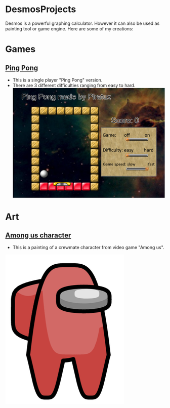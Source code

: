 # DesmosProjects

Desmos is a powerful graphing calculator. However it can also be used as painting tool or game engine.
Here are some of my creations:

# Games
## [Ping Pong](https://www.desmos.com/calculator/pgcq0gilep)
- This is a single player "Ping Pong" version.
- There are 3 different difficulties ranging from easy to hard.
![Screenshot](/Screenshots/PingPong.png)

# Art
## [Among us character](https://www.desmos.com/calculator/uipmtj3mwt)
- This is a painting of a crewmate character from video game "Among us".

![Screenshot](/Screenshots/Amogus.png)
